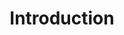 ---
title: Introduction
layout: helpcenter-mobile
weight: 2
permalink: /helpcenter-mobile/introduction/getting-started/
---